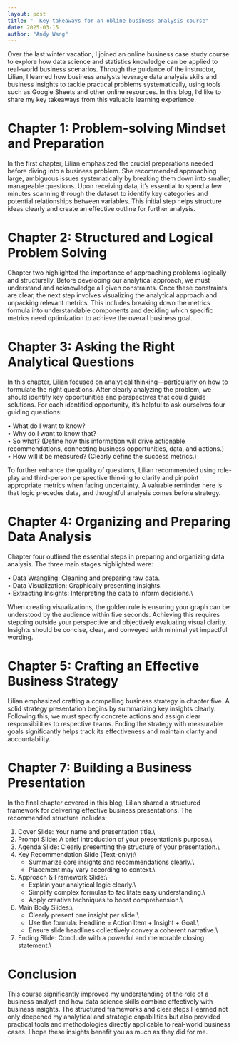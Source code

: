 ```yaml
---
layout: post
title: "  Key takeaways for an obline business analysis course"
date: 2025-03-15
author: "Andy Wang"
---
```

Over the last winter vacation, I joined an online business case study course to explore how data science and statistics knowledge can be applied to real-world business scenarios. Through the guidance of the instructor, Lilian, I learned how business analysts leverage data analysis skills and business insights to tackle practical problems systematically, using tools such as Google Sheets and other online resources. In this blog, I’d like to share my key takeaways from this valuable learning experience.

# Chapter 1: Problem-solving Mindset and Preparation
In the first chapter, Lilian emphasized the crucial preparations needed before diving into a business problem. She recommended approaching large, ambiguous issues systematically by breaking them down into smaller, manageable questions. Upon receiving data, it’s essential to spend a few minutes scanning through the dataset to identify key categories and potential relationships between variables. This initial step helps structure ideas clearly and create an effective outline for further analysis.

# Chapter 2: Structured and Logical Problem Solving
Chapter two highlighted the importance of approaching problems logically and structurally. Before developing our analytical approach, we must understand and acknowledge all given constraints. Once these constraints are clear, the next step involves visualizing the analytical approach and unpacking relevant metrics. This includes breaking down the metrics formula into understandable components and deciding which specific metrics need optimization to achieve the overall business goal.

# Chapter 3: Asking the Right Analytical Questions
In this chapter, Lilian focused on analytical thinking—particularly on how to formulate the right questions. After clearly analyzing the problem, we should identify key opportunities and perspectives that could guide solutions. For each identified opportunity, it’s helpful to ask ourselves four guiding questions:

• What do I want to know?\
• Why do I want to know that?\
• So what? (Define how this information will drive actionable recommendations, connecting business opportunities, data, and actions.)\
• How will it be measured? (Clearly define the success metrics.)

To further enhance the quality of questions, Lilian recommended using role-play and third-person perspective thinking to clarify and pinpoint appropriate metrics when facing uncertainty. A valuable reminder here is that logic precedes data, and thoughtful analysis comes before strategy.

# Chapter 4: Organizing and Preparing Data Analysis

Chapter four outlined the essential steps in preparing and organizing data analysis. The three main stages highlighted were:

• Data Wrangling: Cleaning and preparing raw data.\
• Data Visualization: Graphically presenting insights.\
• Extracting Insights: Interpreting the data to inform decisions.\

When creating visualizations, the golden rule is ensuring your graph can be understood by the audience within five seconds. Achieving this requires stepping outside your perspective and objectively evaluating visual clarity. Insights should be concise, clear, and conveyed with minimal yet impactful wording.

# Chapter 5: Crafting an Effective Business Strategy
Lilian emphasized crafting a compelling business strategy in chapter five. A solid strategy presentation begins by summarizing key insights clearly. Following this, we must specify concrete actions and assign clear responsibilities to respective teams. Ending the strategy with measurable goals significantly helps track its effectiveness and maintain clarity and accountability.

# Chapter 7: Building a Business Presentation
In the final chapter covered in this blog, Lilian shared a structured framework for delivering effective business presentations. The recommended structure includes:

1. Cover Slide: Your name and presentation title.\
2. Prompt Slide: A brief introduction of your presentation’s purpose.\
3. Agenda Slide: Clearly presenting the structure of your presentation.\
4. Key Recommendation Slide (Text-only):\
   - Summarize core insights and recommendations clearly.\
   - Placement may vary according to context.\
5. Approach & Framework Slide:\
   - Explain your analytical logic clearly.\
   - Simplify complex formulas to facilitate easy understanding.\
   - Apply creative techniques to boost comprehension.\
6. Main Body Slides:\
   - Clearly present one insight per slide.\
   - Use the formula: Headline = Action Item + Insight + Goal.\
   - Ensure slide headlines collectively convey a coherent narrative.\
7. Ending Slide: Conclude with a powerful and memorable closing statement.\
   
# Conclusion
This course significantly improved my understanding of the role of a business analyst and how data science skills combine effectively with business insights. The structured frameworks and clear steps I learned not only deepened my analytical and strategic capabilities but also provided practical tools and methodologies directly applicable to real-world business cases. I hope these insights benefit you as much as they did for me.
